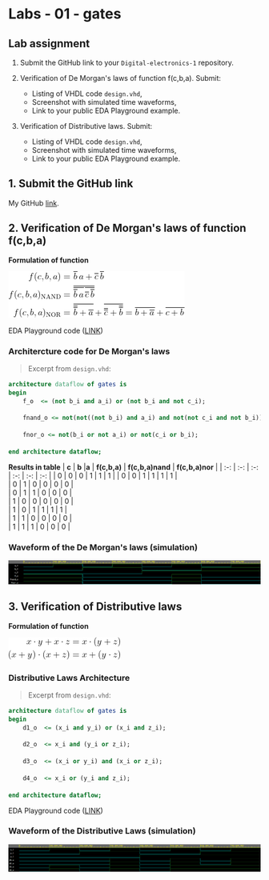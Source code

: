 # Labs - 01 - gates

## Lab assignment

1. Submit the GitHub link to your `Digital-electronics-1` repository.

2. Verification of De Morgan's laws of function f(c,b,a). Submit:
    * Listing of VHDL code `design.vhd`,
    * Screenshot with simulated time waveforms,
    * Link to your public EDA Playground example.

3. Verification of Distributive laws. Submit:
    * Listing of VHDL code `design.vhd`,
    * Screenshot with simulated time waveforms,
    * Link to your public EDA Playground example.

## 1. Submit the GitHub link
My GitHub [link](https://github.com/SimonCieslar/Digital-electronics-1).

## 2. Verification of De Morgan's laws of function f(c,b,a)
**Formulation of function**

![DeMorgan](Images/DeMorganLaws.gif)

EDA Playground code ([LINK](https://www.edaplayground.com/x/8PuF))


### **Architercture code for De Morgan's laws**
> Excerpt from `design.vhd`:
```vhdl
architecture dataflow of gates is
begin
    f_o  <= (not b_i and a_i) or (not b_i and not c_i);
    
    fnand_o <= not(not((not b_i) and a_i) and not(not c_i and not b_i));
    
    fnor_o <= not(b_i or not a_i) or not(c_i or b_i);

end architecture dataflow;
```

**Results in table**
| **c** | **b** |**a** | **f(c,b,a)** | **f(c,b,a)nand** | **f(c,b,a)nor** |
| :-: | :-: | :-: | :-: | :-: | :-: |
|  0  |  0  |  0  |  1  |  1  |  1  | 
|  0  |  0  |  1  |  1  |  1  |  1  |   
|  0  |  1  |  0  |  0  |  0  |  0  |    
|  0  |  1  |  1  |  0  |  0  |  0  |     
|  1  |  0  |  0  |  0  |  0  |  0  |   
|  1  |  0  |  1  |  1  |  1  |  1  |   
|  1  |  1  |  0  |  0  |  0  |  0  |    
|  1  |  1  |  1  |  0  |  0  |  0  |  


### **Waveform of the De Morgan's laws (simulation)**
![DeMorganWaveform](Images/DeMorganWaveform.png)


## 3. Verification of Distributive laws

**Formulation of function**

![DistributivesLaws](Images/DistributivesLaws.png)

### **Distributive Laws Architecture**
> Excerpt from `design.vhd`:
```vhdl
architecture dataflow of gates is
begin
    d1_o  <= (x_i and y_i) or (x_i and z_i);
    
    d2_o  <= x_i and (y_i or z_i);
    
    d3_o  <= (x_i or y_i) and (x_i or z_i);
    
    d4_o  <= x_i or (y_i and z_i);
   
end architecture dataflow;
```

EDA Playground code ([LINK](https://www.edaplayground.com/x/wQEb))

### **Waveform of the Distributive Laws (simulation)**
![DistributiveLawsWaveform](Images/DistributiveLawsWaveform.png)

